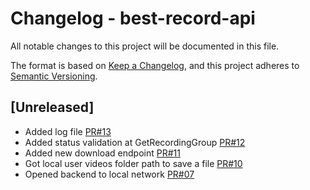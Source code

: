 
# Changelog - best-record-api
All notable changes to this project will be documented in this file.

The format is based on [Keep a Changelog](https://keepachangelog.com/en/1.0.0/),
and this project adheres to [Semantic Versioning](https://semver.org/spec/v2.0.0.html).

## [Unreleased]

- Added log file [PR#13](https://github.com/silvioubaldino/best-record-api/pull/13)
- Added status validation at GetRecordingGroup [PR#12](https://github.com/silvioubaldino/best-record-api/pull/12)
- Added new download endpoint [PR#11](https://github.com/silvioubaldino/best-record-api/pull/11)
- Got local user videos folder path to save a file [PR#10](https://github.com/silvioubaldino/best-record-api/pull/10)
- Opened backend to local network [PR#07](https://github.com/silvioubaldino/best-record-api/pull/7)
